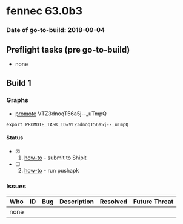 # fennec 63.0b3

### Date of go-to-build: 2018-09-04

## Preflight tasks (pre go-to-build)
- none

## Build 1  

### Graphs
* [promote](https://tools.taskcluster.net/push-inspector/#/VTZ3dnoqT56a5j--_uTmpQ) VTZ3dnoqT56a5j--_uTmpQ
```
export PROMOTE_TASK_ID=VTZ3dnoqT56a5j--_uTmpQ
```


#### Status
- [x] 1.  [how-to](https://wiki.mozilla.org/Release:Release_Automation_on_Mercurial:Starting_a_Release#Submit_to_Ship_It)  - submit to Shipit
- [ ] 2.  [how-to](https://github.com/mozilla-releng/releasewarrior-2.0/blob/master/docs/release-promotion/mobile/howto.md)  - run pushapk

### Issues
| Who                 | ID               | Bug                                                                 | Description                | Resolved                | Future Threat                |
| ------------------- | ---------------- | ------------------------------------------------------------------- | -------------------------- | ----------------------- | ---------------------------- |
| none | | | | | |

